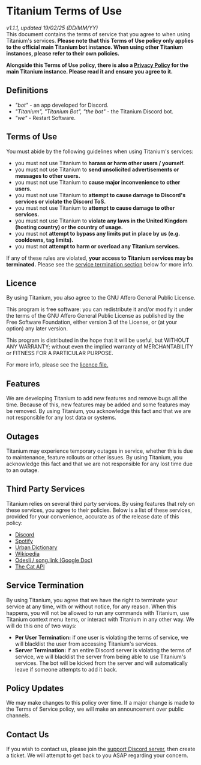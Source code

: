 # Titanium Terms of Use
*v1.1.1, updated 19/02/25 (DD/MM/YY)*\
This document contains the terms of service that you agree to when using Titanium's services. **Please note that this Terms of Use policy only applies to the official main Titanium bot instance. When using other Titanium instances, please refer to their own policies.**

**Alongside this Terms of Use policy, there is also a [Privacy Policy](Privacy.md) for the main Titanium instance. Please read it and ensure you agree to it.**

## Definitions
- *"bot"* - an app developed for Discord.
- *"Titanium", "Titanium Bot", "the bot"* - the Titanium Discord bot.
- *"we"* - Restart Software.

## Terms of Use
You must abide by the following guidelines when using Titanium's services:
- you must not use Titanium to **harass or harm other users / yourself.**
- you must not use Titanium to **send unsolicited advertisements or messages to other users.**
- you must not use Titanium to **cause major inconvenience to other users.**
- you must not use Titanium to **attempt to cause damage to Discord's services or violate the Discord ToS.**
- you must not use Titanium to **attempt to cause damage to other services.**
- you must not use Titanium to **violate any laws in the United Kingdom (hosting country) or the country of usage.**
- you must not **attempt to bypass any limits put in place by us (e.g. cooldowns, tag limits).**
- you must not **attempt to harm or overload any Titanium services.**

If any of these rules are violated, **your access to Titanium services may be terminated.** Please see the [service termination section](#service-termination) below for more info.

## Licence
By using Titanium, you also agree to the GNU Affero General Public License.

This program is free software: you can redistribute it and/or modify
it under the terms of the GNU Affero General Public License as published
by the Free Software Foundation, either version 3 of the License, or
(at your option) any later version.

This program is distributed in the hope that it will be useful,
but WITHOUT ANY WARRANTY; without even the implied warranty of
MERCHANTABILITY or FITNESS FOR A PARTICULAR PURPOSE.

For more info, please see the [licence file.](LICENSE)

## Features
We are developing Titanium to add new features and remove bugs all the time. Because of this, new features may be added and some features may be removed. By using Titanium, you acknowledge this fact and that we are not responsible for any lost data or systems.

## Outages
Titanium may experience temporary outages in service, whether this is due to maintenance, feature rollouts or other issues. By using Titanium, you acknowledge this fact and that we are not responsible for any lost time due to an outage.

## Third Party Services
Titanium relies on several third party services. By using features that rely on these services, you agree to their policies. Below is a list of these services, provided for your convenience, accurate as of the release date of this policy:
- [Discord](https://discord.com/terms)
- [Spotify](https://www.spotify.com/us/legal/end-user-agreement/)
- [Urban Dictionary](https://about.urbandictionary.com/tos/)
- [Wikipedia](https://foundation.wikimedia.org/wiki/Policy:Terms_of_Use/en)
- [Odesli / song.link (Google Doc)](https://drive.google.com/file/d/12e4sDVxxsplAFfJGnp-UALXxnYfRc4Yu/view)
- [The Cat API](https://thecatapi.com/terms)

## Service Termination
By using Titanium, you agree that we have the right to terminate your service at any time, with or without notice, for any reason. When this happens, you will not be allowed to run any commands with Titanium, use Titanium context menu items, or interact with Titanium in any other way. We will do this one of two ways:
- **Per User Termination:** if one user is violating the terms of service, we will blacklist the user from accessing Titanium's services.
- **Server Termination:** if an entire Discord server is violating the terms of service, we will blacklist the server from being able to use Titanium's services. The bot will be kicked from the server and will automatically leave if someone attempts to add it back.

## Policy Updates
We may make changes to this policy over time. If a major change is made to the Terms of Service policy, we will make an announcement over public channels.

## Contact Us
If you wish to contact us, please join the [support Discord server](https://discord.gg/FKc8gZUmhM), then create a ticket. We will attempt to get back to you ASAP regarding your concern.

